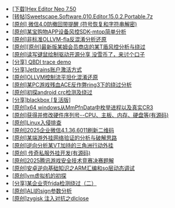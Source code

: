 + [[下载]Hex Editor Neo 7.50](https://bbs.kanxue.com/thread-286537.htm)
+ [[转帖]Sweetscape.Software.010.Editor.15.0.2.Portable.7z](https://bbs.kanxue.com/thread-286309.htm)
+ [[原创] 微信4.0防撤回带提醒 (符号恢复和字符串解密)](https://bbs.kanxue.com/thread-286611.htm)
+ [[原创]某宝购物APP设备风控SDK-mtop简单分析](https://bbs.kanxue.com/thread-284241.htm)
+ [[原创]非标准OLLVM-fla反混淆分析还原](https://bbs.kanxue.com/thread-286549.htm)
+ [[原创][原创]最新版某姆会员商店的某T盾风控分析与绕过](https://bbs.kanxue.com/thread-286243.htm)
+ [[原创]读写键鼠绘制驱动开源分享 没雪币了，来讨个口子](https://bbs.kanxue.com/thread-286756.htm)
+ [[分享] QBDI trace demo](https://bbs.kanxue.com/thread-285857.htm)
+ [[分享]Jetbrains账户激活方式](https://bbs.kanxue.com/thread-284298.htm)
+ [[原创]OLLVM控制流平坦化混淆还原](https://bbs.kanxue.com/thread-286151.htm)
+ [[原创]某PC游戏残血ACE反作弊ring3下的绕过分析](https://bbs.kanxue.com/thread-284667.htm)
+ [[原创]初探android crc检测及绕过](https://bbs.kanxue.com/thread-285790.htm)
+ [[分享]blackbox [复活版]](https://bbs.kanxue.com/thread-286308.htm)
+ [[原创]x64 windows从MmPfnData中枚举进程以及真实CR3](https://bbs.kanxue.com/thread-278454.htm)
+ [[原创]获得并修改硬件序列号--CPU、主板、内存、硬盘等(有源码)](https://bbs.kanxue.com/thread-282756.htm)
+ [[原创]Linux入侵排查](https://bbs.kanxue.com/thread-286798.htm)
+ [[原创]2025企业微信4.1.36.6011刷新二维码](https://bbs.kanxue.com/thread-286472.htm)
+ [[原创]某端游外挂网络验证的分析与破解思路](https://bbs.kanxue.com/thread-286748.htm)
+ [[原创]逆向分析某VT加持的三角洲行动外挂](https://bbs.kanxue.com/thread-286195.htm)
+ [[原创] 传奇私服外挂开发(有源码)](https://bbs.kanxue.com/thread-285681.htm)
+ [[原创]2025腾讯游戏安全技术竞赛决赛题解](https://bbs.kanxue.com/thread-286460.htm)
+ [[原创]安卓逆向基础知识之ARM汇编和so层动态调试](https://bbs.kanxue.com/thread-286799.htm)
+ [[原创]vm虚拟机的初探](https://bbs.kanxue.com/thread-284883.htm)
+ [[分享]某企业壳frida检测绕过（二）](https://bbs.kanxue.com/thread-285964.htm)
+ [[原创]ALI的sign参数分析](https://bbs.kanxue.com/thread-284292.htm)
+ [[原创]zygisk 注入对抗之dlclose](https://bbs.kanxue.com/thread-286801.htm)
